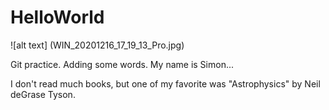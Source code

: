 # HelloWorld

![alt text] (WIN_20201216_17_19_13_Pro.jpg)

Git practice. Adding some words.
My name is Simon...

I don't read much books, but one of my favorite was "Astrophysics" by Neil deGrase Tyson.
